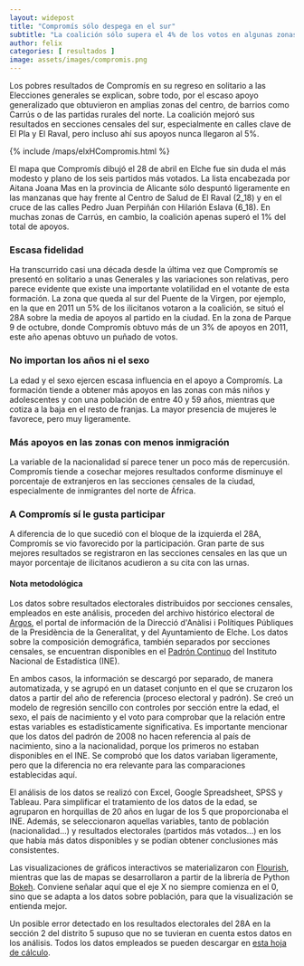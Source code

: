 ```yaml
---
layout: widepost
title: "Compromís sólo despega en el sur"
subtitle: "La coalición sólo supera el 4% de los votos en algunas zonas de El Pla y El Raval tras concurrir en solitario a las Generales ocho años después"
author: felix 
categories: [ resultados ]
image: assets/images/compromis.png
---
```

Los pobres resultados de Compromís en su regreso en solitario a las Elecciones generales se explican, sobre todo, por el escaso apoyo generalizado que obtuvieron en amplias zonas del centro, de barrios como Carrús o de las partidas rurales del norte. La coalición mejoró sus resultados en secciones censales del sur, especialmente en calles clave de El Pla y El Raval, pero incluso ahí sus apoyos nunca llegaron al 5%.

{% include /maps/elxHCompromis.html %}

El mapa que Compromís dibujó el 28 de abril en Elche fue sin duda el más modesto y plano de los seis partidos más votados. La lista encabezada por Aitana Joana Mas en la provincia de Alicante sólo despuntó ligeramente en las manzanas que hay frente al Centro de Salud de El Raval (2_18) y en el cruce de las calles Pedro Juan Perpiñán con Hilarión Eslava (6_18). En muchas zonas de Carrús, en cambio, la coalición apenas superó el 1% del total de apoyos.

<div class="flourish-embed" data-src="visualisation/337375"></div><script src="https://public.flourish.studio/resources/embed.js"></script>

### Escasa fidelidad

Ha transcurrido casi una década desde la última vez que Compromís se presentó en solitario a unas Generales y las variaciones son relativas, pero parece evidente que existe una importante volatilidad en el votante de esta formación. La zona que queda al sur del Puente de la Virgen, por ejemplo, en la que en 2011 un 5% de los ilicitanos votaron a la coalición, se situó el 28A sobre la media de apoyos al partido en la ciudad. En la zona de Parque 9 de octubre, donde Compromís obtuvo más de un 3% de apoyos en 2011, este año apenas obtuvo un puñado de votos.

### No importan los años ni el sexo

<div class="flourish-embed" data-src="visualisation/337790"></div><script src="https://public.flourish.studio/resources/embed.js"></script>

La edad y el sexo ejercen escasa influencia en el apoyo a Compromís. La formación tiende a obtener más apoyos en las zonas con más niños y adolescentes y con una población de entre 40 y 59 años, mientras que cotiza a la baja en el resto de franjas. La mayor presencia de mujeres le favorece, pero muy ligeramente.

### Más apoyos en las zonas con menos inmigración

<div class="flourish-embed" data-src="visualisation/337789"></div><script src="https://public.flourish.studio/resources/embed.js"></script>

La variable de la nacionalidad sí parece tener un poco más de repercusión. Compromís tiende a cosechar mejores resultados conforme disminuye el porcentaje de extranjeros en las secciones censales de la ciudad, especialmente de inmigrantes del norte de África.

### A Compromís sí le gusta participar

<div class="flourish-embed" data-src="visualisation/337788"></div><script src="https://public.flourish.studio/resources/embed.js"></script>

A diferencia de lo que sucedió con el bloque de la izquierda el 28A, Compromís se vio favorecido por la participación. Gran parte de sus mejores resultados se registraron en las secciones censales en las que un mayor porcentaje de ilicitanos acudieron a su cita con las urnas. 

<div class="alert alert-secondary" role="alert">
  <h4 class="alert-heading">Nota metodológica</h4>
  <p>Los datos sobre resultados electorales distribuidos por secciones censales, empleados en este análisis, proceden del archivo histórico electoral de <a href="http://www.argos.gva.es/ahe/val/buscaEleccionesV.html">Argos</a>, el portal de información de la Direcció d'Anàlisi i Polítiques Públiques de la Presidència de la Generalitat, y del Ayuntamiento de Elche. Los datos sobre la composición demográfica, también separados por secciones censales, se encuentran disponibles en el <a href="http://www.ine.es/dyngs/INEbase/es/operacion.htm?c=Estadistica_C&cid=1254736177012&menu=resultados&idp=1254734710990">Padrón Continuo</a> del Instituto Nacional de Estadística (INE).</p>
  <p>En ambos casos, la información se descargó por separado, de manera automatizada, y se agrupó en un dataset conjunto en el que se cruzaron los datos a partir del año de referencia (proceso electoral y padrón). Se creó un modelo de regresión sencillo con controles por sección entre la edad, el sexo, el país de nacimiento y el voto para comprobar que la relación entre estas variables es estadísticamente significativa. Es importante mencionar que los datos del padrón de 2008 no hacen referencia al país de nacimiento, sino a la nacionalidad, porque los primeros no estaban disponibles en el INE. Se comprobó que los datos variaban ligeramente, pero que la diferencia no era relevante para las comparaciones establecidas aquí.
</p>
  <p>El análisis de los datos se realizó con Excel, Google Spreadsheet, SPSS y Tableau. Para simplificar el tratamiento de los datos de la edad, se agruparon en horquillas de 20 años en lugar de los 5 que proporcionaba el INE. Además, se seleccionaron aquellas variables, tanto de población (nacionalidad…) y resultados electorales (partidos más votados…) en los que había más datos disponibles y se podían obtener conclusiones más consistentes.</p>
  <p>Las visualizaciones de gráficos interactivos se materializaron con <a href="https://flourish.studio/">Flourish</a>, mientras que las de mapas se desarrollaron a partir de la librería de Python <a href="https://bokeh.pydata.org/en/latest/">Bokeh</a>. Conviene señalar aquí que el eje X no siempre comienza en el 0, sino que se adapta a los datos sobre población, para que la visualización se entienda mejor.</p> 
  <p>Un posible error detectado en los resultados electorales del 28A en la sección 2 del distrito 5 supuso que no se tuvieran en cuenta estos datos en los análisis. Todos los datos empleados se pueden descargar en <a href="https://docs.google.com/spreadsheets/d/1Tde3VYKVakCl2x8WzAm3xa9zMZvSS9LPbvzO9r6_Oco/edit?usp=sharing">esta hoja de cálculo</a>.</p>
</div>